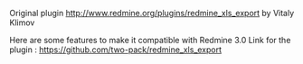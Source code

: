 Original plugin http://www.redmine.org/plugins/redmine_xls_export by Vitaly Klimov

Here are some features to make it compatible with Redmine 3.0
Link for the plugin :
https://github.com/two-pack/redmine_xls_export